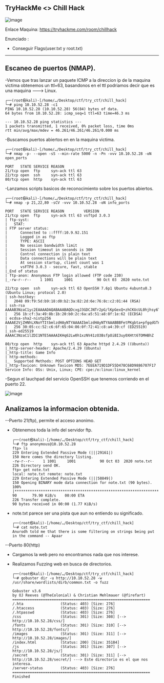 ## TryHackMe  <> Chill Hack

![image](https://github.com/Esevka/CTF/assets/139042999/fb2397af-1c4d-452d-ad14-f9ccaf482ef1)

Enlace Maquina: https://tryhackme.com/room/chillhack

Enunciado : 
  - Conseguir Flags(user.txt y root.txt)
    
---

## Escaneo de puertos (NMAP).

-Vemos que tras lanzar un paquete ICMP a la direccion ip de la maquina victima obtenemos un ttl=63, basandonos en el ttl podriamos decir que es una maquina ---> Linux.

    ┌──(root㉿kali)-[/home/…/Desktop/ctf/try_ctf/chill_hack]
    └─# ping 10.10.52.28 -c1     
    PING 10.10.52.28 (10.10.52.28) 56(84) bytes of data.
    64 bytes from 10.10.52.28: icmp_seq=1 ttl=63 time=46.3 ms
    
    --- 10.10.52.28 ping statistics ---
    1 packets transmitted, 1 received, 0% packet loss, time 0ms
    rtt min/avg/max/mdev = 46.261/46.261/46.261/0.000 ms

-Buscamos puertos abiertos en en la maquina victima.

    ┌──(root㉿kali)-[/home/…/Desktop/ctf/try_ctf/chill_hack]
    └─# nmap -p- --open -sS --min-rate 5000 -n -Pn -vvv 10.10.52.28 -oN open_ports   
    
    PORT   STATE SERVICE REASON
    21/tcp open  ftp     syn-ack ttl 63
    22/tcp open  ssh     syn-ack ttl 63
    80/tcp open  http    syn-ack ttl 63

-Lanzamos scripts basicos de reconocimiento sobre los puertos abiertos.

    ┌──(root㉿kali)-[/home/…/Desktop/ctf/try_ctf/chill_hack]
    └─# nmap -p 21,22,80 -sCV -vvv 10.10.52.28 -oN info_ports                     
    
    PORT   STATE SERVICE REASON         VERSION
    21/tcp open  ftp     syn-ack ttl 63 vsftpd 3.0.3
    | ftp-syst: 
    |   STAT: 
    | FTP server status:
    |      Connected to ::ffff:10.9.92.151
    |      Logged in as ftp
    |      TYPE: ASCII
    |      No session bandwidth limit
    |      Session timeout in seconds is 300
    |      Control connection is plain text
    |      Data connections will be plain text
    |      At session startup, client count was 1
    |      vsFTPd 3.0.3 - secure, fast, stable
    |_End of status
    | ftp-anon: Anonymous FTP login allowed (FTP code 230)
    |_-rw-r--r--    1 1001     1001           90 Oct 03  2020 note.txt
    
    22/tcp open  ssh     syn-ack ttl 63 OpenSSH 7.6p1 Ubuntu 4ubuntu0.3 (Ubuntu Linux; protocol 2.0)
    | ssh-hostkey: 
    |   2048 09:f9:5d:b9:18:d0:b2:3a:82:2d:6e:76:8c:c2:01:44 (RSA)
    | ssh-rsa AAAAB3NzaC1yc2EAAAADAQABAAABAQDcxgJ3GDCJNTr2pG/lKpGexQ+zhCKUcUL0hjhsy6TLZsUE89P0ZmOoQrLQojvJD0RpfkUkDfd7ut4//Q0Gqzhbiak3AIOqEHVBIVcoINja1TIVq2v3mB6K2f+sZZXgYcpSQriwN+mKgIfrKYyoG7iLWZs92jsUEZVj7sHteOq9UNnyRN4+4FvDhI/8QoOQ19IMszrbpxQV3GQK44xyb9Fhf/Enzz6cSC4D9DHx+/Y1Ky+AFf0A9EIHk+FhU0nuxBdA3ceSTyu8ohV/ltE2SalQXROO70LMoCd5CQDx4o1JGYzny2SHWdKsOUUAkxkEIeEVXqa2pehJwqs0IEuC04sv
    |   256 1b:cf:3a:49:8b:1b:20:b0:2c:6a:a5:51:a8:8f:1e:62 (ECDSA)
    | ecdsa-sha2-nistp256 AAAAE2VjZHNhLXNoYTItbmlzdHAyNTYAAAAIbmlzdHAyNTYAAABBBFetPKgbta+pfgqdGTnzyD76mw/9vbSq3DqgpxPVGYlTKc5MI9PmPtkZ8SmvNvtoOp0uzqsfe71S47TXIIiQNxQ=
    |   256 30:05:cc:52:c6:6f:65:04:86:0f:72:41:c8:a4:39:cf (ED25519)
    |_ssh-ed25519 AAAAC3NzaC1lZDI1NTE5AAAAIKHq62Lw0h1xzNV41zO3BsfpOiBI3uy0XHtt6TOMHBhZ
    
    80/tcp open  http    syn-ack ttl 63 Apache httpd 2.4.29 ((Ubuntu))
    |_http-server-header: Apache/2.4.29 (Ubuntu)
    |_http-title: Game Info
    | http-methods: 
    |_  Supported Methods: POST OPTIONS HEAD GET
    |_http-favicon: Unknown favicon MD5: 7EEEA719D1DF55D478C68D9886707F17
    Service Info: OSs: Unix, Linux; CPE: cpe:/o:linux:linux_kernel
    
-Segun el lauchpad del servicio OpenSSH que tenemos corriendo en el puerto 22.

![image](https://github.com/Esevka/CTF/assets/139042999/3da26bee-0bb5-4c52-950e-549db8d0f555)


## Analizamos la informacion obtenida.

--Puerto 21(ftp), permite el acceso anonimo.

  - Obtenemos toda la info del servidor ftp.

        ┌──(root㉿kali)-[/home/…/Desktop/ctf/try_ctf/chill_hack]
        └─# ftp anonymous@10.10.52.28  
        ftp> ls
        229 Entering Extended Passive Mode (|||29161|)
        150 Here comes the directory listing.
        -rw-r--r--    1 1001     1001           90 Oct 03  2020 note.txt
        226 Directory send OK.
        ftp> get note.txt
        local: note.txt remote: note.txt
        229 Entering Extended Passive Mode (|||58849|)
        150 Opening BINARY mode data connection for note.txt (90 bytes).
        100% |******************************************************************************************************************|    90       79.90 KiB/s    00:00 ETA
        226 Transfer complete.
        90 bytes received in 00:00 (1.77 KiB/s)

  - note.txt parece ser una pista que aun no entiendo su significado.

        ┌──(root㉿kali)-[/home/…/Desktop/ctf/try_ctf/chill_hack]
        └─# cat note.txt       
        Anurodh told me that there is some filtering on strings being put in the command -- Apaar

--Puerto 80(http)

  - Cargamos la web pero no encontramos nada que nos interese.

  - Realizamos Fuzzing web en busca de directorios.

        ┌──(root㉿kali)-[/home/…/Desktop/ctf/try_ctf/chill_hack]
        └─# gobuster dir -u http://10.10.52.28 -w /usr/share/wordlists/dirb/common.txt -o fuzz
    
        Gobuster v3.6
        by OJ Reeves (@TheColonial) & Christian Mehlmauer (@firefart)
        ===============================================================
        /.hta                 (Status: 403) [Size: 276]
        /.htaccess            (Status: 403) [Size: 276]
        /.htpasswd            (Status: 403) [Size: 276]
        /css                  (Status: 301) [Size: 308] [--> http://10.10.52.28/css/]
        /fonts                (Status: 301) [Size: 310] [--> http://10.10.52.28/fonts/]
        /images               (Status: 301) [Size: 311] [--> http://10.10.52.28/images/]
        /index.html           (Status: 200) [Size: 35184]
        /js                   (Status: 301) [Size: 307] [--> http://10.10.52.28/js/]
        /secret               (Status: 301) [Size: 311] [--> http://10.10.52.28/secret/] ---> Este directorio es el que nos interesa.
        /server-status        (Status: 403) [Size: 276]
        ===============================================================
        Finished



    



    

